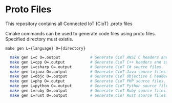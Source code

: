 # Proto Files

This repository contains all Connected IoT (CioT) .proto files

Cmake commands can be used to generate code files using proto files. Specified directory must existis.

  `make gen L={language} O={directory}`

```bash
  make gen L=c O=.output             # Generate CioT ANSI C headers and sources.
  make gen L=cpp O=.output           # Generate CioT C++ headers and sources.
  make gen L=csharp O=.output        # Generate CioT C# source files.
  make gen L=java O=.output          # Generate CioT Java source files.
  make gen L=objc O=.output          # Generate CioT Objective C headers and sources.
  make gen L=php O=.output           # Generate CioT PHP source files.
  make gen L=python O=.output        # Generate CioT Python source files.
  make gen L=ruby O=.output          # Generate CioT Ruby source files.
  make gen L=rust O=.output          # Generate CioT Rust source files.
```
